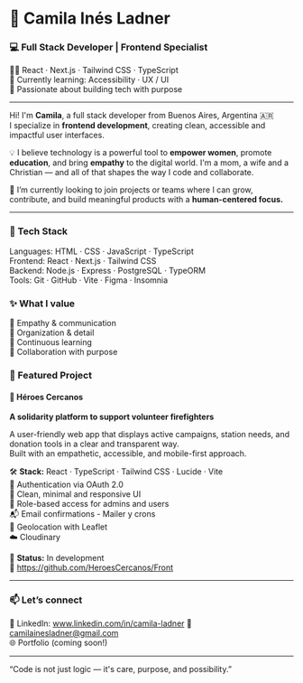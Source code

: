 # 💫 Camila Inés Ladner

### 💻 Full Stack Developer | Frontend Specialist  
👩‍💻 React · Next.js · Tailwind CSS · TypeScript  
🌱 Currently learning: Accessibility · UX / UI  
🤍 Passionate about building tech with purpose

---

Hi! I'm **Camila**, a full stack developer from Buenos Aires, Argentina 🇦🇷  
I specialize in **frontend development**, creating clean, accessible and impactful user interfaces.

💡 I believe technology is a powerful tool to **empower women**, promote **education**, and bring **empathy** to the digital world. I'm a mom, a wife and a Christian — and all of that shapes the way I code and collaborate.

🌸 I’m currently looking to join projects or teams where I can grow, contribute, and build meaningful products with a **human-centered focus.**

---

### 🔧 Tech Stack

Languages:   HTML · CSS · JavaScript · TypeScript  
Frontend:    React · Next.js · Tailwind CSS   
Backend:     Node.js · Express · PostgreSQL · TypeORM  
Tools:       Git · GitHub · Vite · Figma · Insomnia

### ✨ What I value

🧠 Empathy & communication  
🧩 Organization & detail  
🌱 Continuous learning  
🤝 Collaboration with purpose  

### 🚀 Featured Project

#### 🌟 Héroes Cercanos  
**A solidarity platform to support volunteer firefighters**

A user-friendly web app that displays active campaigns, station needs, and donation tools in a clear and transparent way.  
Built with an empathetic, accessible, and mobile-first approach.

🛠 **Stack:** React · TypeScript · Tailwind CSS · Lucide · Vite  
🔐 Authentication via OAuth 2.0  
🎨 Clean, minimal and responsive UI  
👥 Role-based access for admins and users  
📬 Email confirmations - Mailer y crons  
📍 Geolocation with Leaflet   
☁️ Cloudinary  

📍 **Status:** In development  
📁 https://github.com/HeroesCercanos/Front

---

### 📫 Let’s connect  
💼 LinkedIn: www.linkedin.com/in/camila-ladner
💌 camilainesladner@gmail.com  
🌐 Portfolio (coming soon!)  

____________________________
“Code is not just logic — it's care, purpose, and possibility.”



